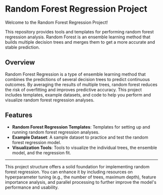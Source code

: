 # Random Forest Regression Project

Welcome to the Random Forest Regression Project!

This repository provides tools and templates for performing random forest regression analysis. Random Forest is an ensemble learning method that builds multiple decision trees and merges them to get a more accurate and stable prediction.

## Overview
Random Forest Regression is a type of ensemble learning method that combines the predictions of several decision trees to predict continuous outcomes. By averaging the results of multiple trees, random forest reduces the risk of overfitting and improves predictive accuracy. This project includes templates, example datasets, and code to help you perform and visualize random forest regression analyses.

## Features
- **Random Forest Regression Templates**: Templates for setting up and running random forest regression analyses.
- **Example Dataset**: A sample dataset to practice and test the random forest regression model.
- **Visualization Tools**: Tools to visualize the individual trees, the ensemble model, and the regression fit.

---

This project structure offers a solid foundation for implementing random forest regression. You can enhance it by including resources on hyperparameter tuning (e.g., the number of trees, maximum depth), feature importance analysis, and parallel processing to further improve the model's performance and usability.
